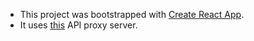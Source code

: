 * This project was bootstrapped with [Create React App](https://github.com/facebook/create-react-app).
* It uses [this](https://github.com/MauricioRobayo/API-Key-Proxy-Server#deploying-your-own-proxy-server-to-heroku) API proxy server.
